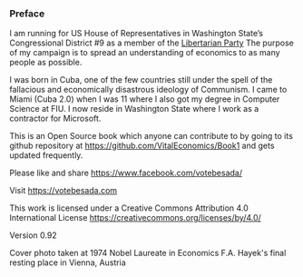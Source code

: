 ### Preface 


I am running for US House of Representatives in Washington State’s Congressional District #9 as a member of the [Libertarian Party](https://www.lp.org/issues/) The purpose of my campaign is to spread an understanding of economics to as many people as possible.


I was born in Cuba, one of the few countries still under the spell of the fallacious and economically disastrous ideology of Communism. I came to Miami (Cuba 2.0) when I was 11 where I also got my degree in Computer Science at FIU. I now reside in Washington State where I work as a contractor for Microsoft. 


This is an Open Source book which anyone can contribute to by going to its github repository at https://github.com/VitalEconomics/Book1 and gets updated frequently.



Please like and share https://www.facebook.com/votebesada/

Visit https://votebesada.com

This work is licensed under a Creative Commons Attribution 4.0 International License
https://creativecommons.org/licenses/by/4.0/

Version 0.92

Cover photo taken at 1974 Nobel Laureate in Economics F.A. Hayek's final resting place in Vienna, Austria


